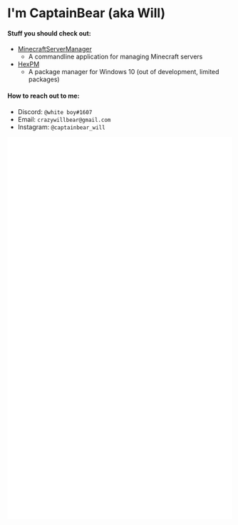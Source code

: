 # I'm CaptainBear (aka Will)

#### Stuff you should check out:
- [MinecraftServerManager](https://github.com/CrazyWillBear/MinecraftServerManager)
   - A commandline application for managing Minecraft servers
- [HexPM](https://github.com/CrazyWillBear/HexPM)
   - A package manager for Windows 10 (out of development, limited packages)

#### How to reach out to me:
- Discord: `@white boy#1607`
- Email: `crazywillbear@gmail.com`
- Instagram: `@captainbear_will`

![alt text](https://github.com/CrazyWillBear/CrazyWillBear/blob/main/github-metrics.svg)
